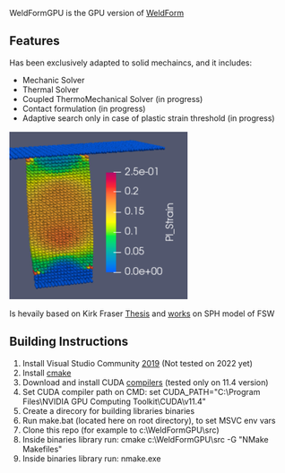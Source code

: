 WeldFormGPU is the GPU version of [WeldForm](https://github.com/luchete80/WeldForm)

## Features
Has been exclusively adapted to solid mechaincs, and it includes:

- Mechanic Solver
- Thermal Solver
- Coupled ThermoMechanical Solver (in progress)
- Contact formulation (in progress)
- Adaptive search only in case of plastic strain threshold (in progress)

![alt text](https://github.com/luchete80/WeldForm/blob/master/compression.PNG)

Is hevaily based on Kirk Fraser [Thesis](https://constellation.uqac.ca/4246/1/Fraser_uqac_0862D_10345.pdf) and [works](https://pdfs.semanticscholar.org/b09e/8c8023d56b130cc6fa5314cb66bce364df8e.pdf) on SPH model of FSW


## Building Instructions

1) Install Visual Studio Community [2019](https://visualstudio.microsoft.com/es/vs/older-downloads/) (Not tested on 2022 yet) 
2) Install [cmake](https://cmake.org/download/)
3) Download and install CUDA [compilers](https://developer.nvidia.com/cuda-downloads) (tested only on 11.4 version)
4) Set CUDA compiler path on CMD: set CUDA_PATH="C:\Program Files\NVIDIA GPU Computing Toolkit\CUDA\v11.4"
5) Create a direcory for building libraries binaries
6) Run make.bat (located here on root directory), to set MSVC env vars
7) Clone this repo (for example to c:\WeldFormGPU\src)
8) Inside binaries library run: cmake c:\WeldFormGPU\src -G "NMake Makefiles"
9) Inside binaries library run: nmake.exe

